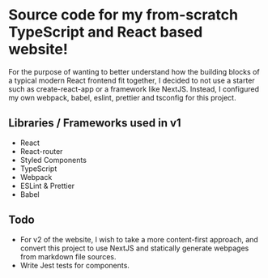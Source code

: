 # Source code for my from-scratch TypeScript and React based website!
For the purpose of wanting to better understand how the building blocks of a typical modern React frontend fit together, I decided to not use a starter such as create-react-app or a framework like NextJS.
Instead, I configured my own webpack, babel, eslint, prettier and tsconfig for this project.

## Libraries / Frameworks used in v1
* React
* React-router
* Styled Components
* TypeScript
* Webpack
* ESLint & Prettier
* Babel

## Todo
* For v2 of the website, I wish to take a more content-first approach, and convert this project to use NextJS and statically generate webpages from markdown file sources.
* Write Jest tests for components.

